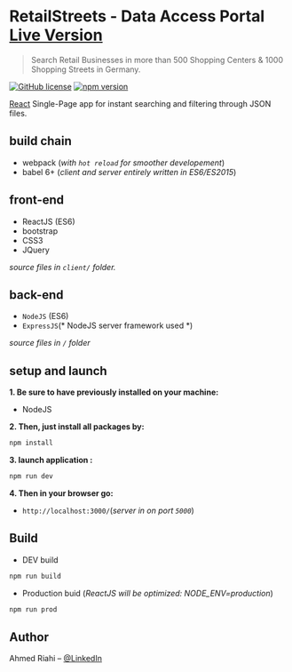 # RetailStreets - Data Access Portal  [Live Version](https://retailstreet.herokuapp.com/) 
> Search Retail Businesses in more than 500 Shopping Centers & 1000 Shopping Streets in Germany.

[![GitHub license](https://img.shields.io/badge/license-MIT-blue.svg)](https://github.com/facebook/react/blob/master/LICENSE) [![npm version](https://img.shields.io/npm/v/react.svg?style=flat)](https://www.npmjs.com/package/react)

[React](https://reactjs.org/) Single-Page app for instant searching and filtering through JSON files.

## build chain

 - webpack (*with `hot reload` for smoother developement*)
 - babel 6+ (*client and server entirely written in ES6/ES2015*)

## front-end

 - ReactJS (ES6)
 - bootstrap
 - CSS3
 - JQuery

*source files in `client/` folder.*
## back-end

 - `NodeJS` (ES6) 
 - `ExpressJS`(* NodeJS server framework used *)

*source files in `/` folder*

## setup and launch

**1. Be sure to have previously installed on your machine:**

 - NodeJS 

**2. Then, just install all packages by:**

 ```bash
npm install
 ```

**3. launch application :**

```bash
npm run dev 
```


**4. Then in your browser go:**
 - `http://localhost:3000/`(*server in on port `5000`*)


## Build

- DEV build
```bash
npm run build
```

- Production buid (*ReactJS will be optimized: NODE_ENV=production*)
```bash
npm run prod
```
## Author

Ahmed Riahi – [@LinkedIn](https://www.linkedin.com/in/ahmed-riahi-24011b85/)
